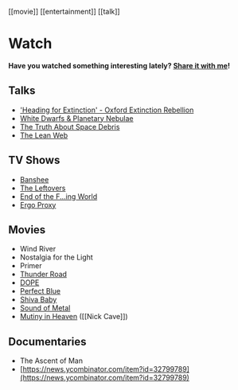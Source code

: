 [[movie]] [[entertainment]] [[talk]]
# Watch
**Have you watched something interesting lately? [Share it with me](https://github.com/amorriscode/anthonymorris.dev/issues/new)!**
## Talks
- ['Heading for Extinction' - Oxford Extinction Rebellion](https://www.youtube.com/watch?v=n__y1FXK_jE)
- [White Dwarfs & Planetary Nebulae](https://www.youtube.com/watch?v=Mj06h8BeeOA)
- [The Truth About Space Debris](https://www.youtube.com/watch?v=itdYS9XF4a0)
- [The Lean Web](https://wordpress.tv/2020/10/29/chris-ferdinandi-the-lean-web/)
## TV Shows
- [Banshee](https://www.rottentomatoes.com/tv/banshee)
- [The Leftovers](https://www.rottentomatoes.com/tv/the-leftovers)
- [End of the F...ing World](https://www.rottentomatoes.com/tv/the_end_of_the_f_ing_world)
- [Ergo Proxy](https://www.rottentomatoes.com/tv/ergo_proxy)
## Movies
- Wind River
- Nostalgia for the Light
- Primer
- [Thunder Road](https://www.rottentomatoes.com/m/thunder_road_2018)
- [DOPE](https://www.rottentomatoes.com/m/dope_2015)
- [Perfect Blue](https://www.rottentomatoes.com/m/perfect_blue_1999)
- [Shiva Baby](https://www.rottentomatoes.com/m/shiva_baby)
- [Sound of Metal](https://www.rottentomatoes.com/m/sound_of_metal)
- [Mutiny in Heaven](https://vimeo.com/ondemand/mutinyinheaven) ([[Nick Cave]])
## Documentaries
- The Ascent of Man
- [https://news.ycombinator.com/item?id=32799789](https://news.ycombinator.com/item?id=32799789)